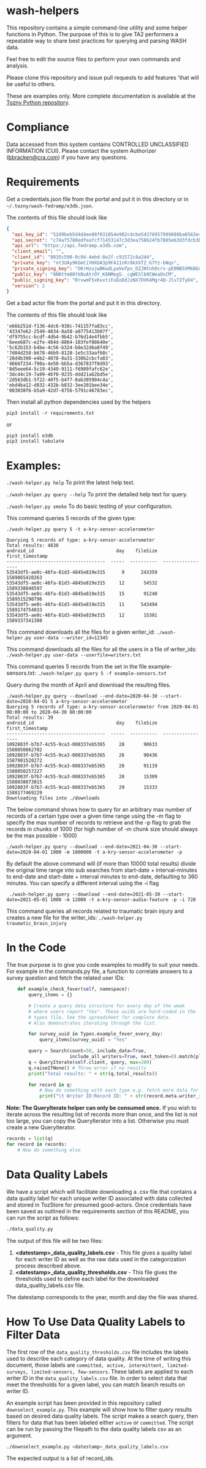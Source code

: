 # wash-helpers

This repository contains a simple command-line utility and some helper
functions in Python. The purpose of this is to give TA2 performers a
repeatable way to share best practices for querying and parsing WASH
data.

Feel free to edit the source files to perform your own commands and
analysis.

Please clone this repository and issue pull requests to add features
'that will be useful to others.

These are examples only. More complete documentation is available at the [Tozny Python repository](https://github.com/tozny/e3db-python).

# Compliance

Data accessed from this system contains CONTROLLED UNCLASSIFIED
INFORMATION (CUI). Please contact the system Authorizer
(bbracken@cra.com) if you have any questions.

# Requirements

Get a credentials.json file from the portal and put it in this directory or in `~/.tozny/wash-fedramp/e3db.json`.

The contents of this file should look like

```json
{
  "api_key_id": "52d9beb5d4d4ee08f031054e902c4cbe5d376957999880ba8563e46a16606123",
  "api_secret": "c74af5780edfeafcf71453147c3d3ea758624fb7885e63d3fdcb3b96b6800b75",
  "api_url": "https://api.fedramp.e3db.com",
  "client_email": "",
  "client_id": "8835c590-0c94-4ebd-8e2f-c91572c8a2d4",
  "private_key": "nt3UAy9KGmCiYHXUA3p9FA11nRr8kXXTZ_G7Yz-bNqs",
  "private_signing_key": "O6rHzujwBKwdLywVwfpv_DZJNtnhOcrs-pE0NB5XMkBGu_CYXnEq_G2IWgSgN0nM1fs5UrgyCvhD4mW_vZPIPg",
  "public_key": "0N0ttm80tkNuAtrOY_K8NMegS-_cgWESlb0CWeaOsCM",
  "public_signing_key": "RrvwmF5xKvxtiFoEoDdJzNX7OVK4Mgr4Q-Jlv72TyD4",
  "version": 2
}
```

Get a bad actor file from the portal and put it in this directory.

The contents of this file should look like

```
'e66b251d-f136-4dc6-938c-741157fa83cc',
'43347e62-2549-4834-8a58-a0775413b07f',
'df9755cc-bcdf-4db4-9b42-b76d14e4fbb5',
'6eee687c-e2fe-484d-8864-103fef88640e',
'5c62b153-b4be-4c56-b324-b8e32d6a8f49',
'7d84d258-b678-46b9-8128-1e5c33aaf68c',
'28d4b390-e4b2-4078-8a31-330b2cbcfa83',
'4666f234-790a-4e50-bb5a-d367837f0d93',
'8d5eee64-5c19-4349-9111-f6989fafc62e',
'3dc44c19-7a99-46f0-9235-ddd21a62bd5e',
'2d563db1-5f22-40f5-b4f7-8ab305904c4a',
'ebd4ba12-d832-432b-b832-3ee201bee34e',
'003038f6-b5a9-42d7-8756-5791c46783ec',
```

Then install all python dependencies used by the helpers

```
pip3 install -r requirements.txt
```

or

```
pip3 install e3db
pip3 install tabulate
```

# Examples:

`./wash-helper.py help`
To print the latest help text.

`./wash-helper.py query --help`
To print the detailed help text for query.

`./wash-helper.py smoke`
To do basic testing of your configuration.

This command queries 5 records of the given type:

```
./wash-helper.py query 5 -t a-kry-sensor-accelerometer

Querying 5 records of type: a-kry-sensor-accelerometer
Total results: 4830
android_id                              day    fileSize    first_timestamp
------------------------------------  -----  ----------  -----------------
53543df5-ae0c-46fa-81d3-4845e819e315      9      243359      1589065420263
53543df5-ae0c-46fa-81d3-4845e819e315     12       54532      1589338848597
53543df5-ae0c-46fa-81d3-4845e819e315     15       91240      1589515290796
53543df5-ae0c-46fa-81d3-4845e819e315     11      543494      1589174754033
53543df5-ae0c-46fa-81d3-4845e819e315     12       15381      1589337341380
```

This command downloads all the files for a given writer_id:
`./wash-helper.py user-data --writer_id=12345`

This command downloads all the files for all the users in a file of writer_ids:
`./wash-helper.py user-data --userfile=writers.txt`

This command queries 5 records from the set in the file example-sensors.txt:
`./wash-helper.py query 5 -f example-sensors.txt`

Query during the month of April and download the resulting files.

```
./wash-helper.py query --download --end-date=2020-04-30 --start-date=2020-04-01 5 a-kry-sensor-accelerometer
Querying 5 records of type: a-kry-sensor-accelerometer from 2020-04-01 00:00:00 to 2020-04-30 00:00:00
Total results: 39
android_id                              day    fileSize    first_timestamp
------------------------------------  -----  ----------  -----------------
1092803f-b7b7-4c55-9ca3-008337eb5365     28       90633      1588050862702
1092803f-b7b7-4c55-9ca3-008337eb5365     26       90436      1587901528272
1092803f-b7b7-4c55-9ca3-008337eb5365     28       91119      1588050257227
1092803f-b7b7-4c55-9ca3-008337eb5365     28       15309      1588038073015
1092803f-b7b7-4c55-9ca3-008337eb5365     29       15333      1588177469229
Downloading files into ./downloads
```

The below command shows how to query for an arbitrary max number of records of a certain type over a given time range
using the -m flag to specify the max number of records to retrieve and the -p flag to grab the records in chunks of 1000 (for high number of -m chunk size should always be the max possible - 1000)

```
./wash-helper.py query --download --end-date=2021-04-30 --start-date=2020-04-01 1000 -m 1000000 -t a-kry-sensor-accelerometer -p
```

By default the above command will (if more than 10000 total results) divide the original time range into sub searches from start-date + interval-minutes to end-date and start-date + interval minutes to end-date, defaulting to 360 minutes. You can specify a different interval using the -i flag

```
 ./wash-helper.py query --download --end-date=2021-05-30 --start-date=2021-05-01 1000 -m 12000 -t a-kry-sensor-audio-feature -p -i 720
 ```

This command queries all records related to traumatic brain injury and creates a new file for the writer_ids:
`./wash-helper.py traumatic_brain_injury `

# In the Code

The true purpose is to give you code examples to modify to suit your
needs. For example in the commands.py file, a function to correlate
answers to a survey question and fetch the related user IDs:

```python
    def example_check_fever(self, namespace):
        query_items = {}

        # Create a query data structure for every day of the week
        # where users report "Yes". These uuids are hard-coded in the
        # types file. See the spreadsheet for complete data.
        # Also demonstrates iterating through the list.

        for survey_uuid in Types.example_fever_every_day:
            query_items[survey_uuid] = "Yes"

        query = Search(count=50, include_data=True,
                       include_all_writers=True, next_token=0).match(plain=query_items)
        q = QueryIterate(self.client, query, max=200)
        q.raiseIfNone() # Throw error if no results
        print("Total results: " + str(q.total_results))

        for record in q:
            # Now do something with each type e.g. fetch more data for that user:
            print("\t Writer ID:Record ID: " + str(record.meta.writer_id) + ":" + str(record.meta.record_id))
```
**Note: The QueryIterate helper can only be consumed once.** If you wish to iterate across the resulting list of records more than once, and the list is not too large, you can copy the QueryIterator into a list. Otherwise you must create a new QueryIterator.
```python
records = list(q)
for record in records:
    # Now do something else
```
# Data Quality Labels

We have a script which will facilitate downloading a .csv file that contains a data quality label for each unique writer ID associated with data collected and stored in TozStore for presumed good-actors.
Once credentials have been saved as outlined in the requirements section of this README, you can run the script as follows:
```bash
./data_quality.py
```
The output of this file will be two files:
1. **\<datestamp>_data_quality_labels.csv** - This file gives a quality label for each writer ID as well as the raw data used in the categorization process described above.
2. **\<datestamp>_data_quality_thresholds.csv** - This file gives the thresholds used to define each label for the downloaded data_quality_labels.csv file.

The datestamp corresponds to the year, month and day the file was shared.

# How To Use Data Quality Labels to Filter Data

The first row of the `data_quality_thresholds.csv` file includes the labels used to describe each category of data quality. At the time of writing this document, those labels are `committed, active, intermittent, limited-surveys, limited-sensors, few-sensors`. These labels are applied to each writer ID in the `data_quality_labels.csv` file. In order to select data that meet the thresholds for a given label, you can match Search results on writer ID.

An example script has been provided in this repository called `downselect_example.py`. This example will show how to filter query results based on desired data quality labels. The script makes a search query, then filters for data that has been labeled either `active` or `committed`. The script can be run by passing the filepath to the data quality labels csv as an argument.
```bash
./downselect_example.py <datestamp>_data_quality_labels.csv
```
The expected output is a list of record_ids.
